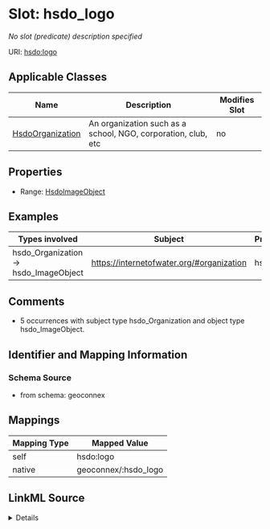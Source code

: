 

# Slot: hsdo_logo


_No slot (predicate) description specified_





URI: [hsdo:logo](http://schema.org/logo)



<!-- no inheritance hierarchy -->





## Applicable Classes

| Name | Description | Modifies Slot |
| --- | --- | --- |
| [HsdoOrganization](../classes/HsdoOrganization.md) | An organization such as a school, NGO, corporation, club, etc |  no  |







## Properties

* Range: [HsdoImageObject](../classes/HsdoImageObject.md)






## Examples

| Types involved | Subject | Predicate | Object |
| --- | --- | --- | --- |
| hsdo_Organization → hsdo_ImageObject | https://internetofwater.org/#organization | hsdo:logo | https://internetofwater.org/who-we-are/#organizationLogo |


## Comments

* 5 occurrences with subject type hsdo_Organization and object type hsdo_ImageObject.

## Identifier and Mapping Information







### Schema Source


* from schema: geoconnex




## Mappings

| Mapping Type | Mapped Value |
| ---  | ---  |
| self | hsdo:logo |
| native | geoconnex/:hsdo_logo |




## LinkML Source

<details>
```yaml
name: hsdo_logo
description: No slot (predicate) description specified
comments:
- 5 occurrences with subject type hsdo_Organization and object type hsdo_ImageObject.
examples:
- description: hsdo_Organization → hsdo_ImageObject
  object:
    example_object: https://internetofwater.org/who-we-are/#organizationLogo
    example_predicate: hsdo:logo
    example_subject: https://internetofwater.org/#organization
from_schema: geoconnex
rank: 1000
slot_uri: hsdo:logo
alias: hsdo_logo
domain_of:
- hsdo_Organization
range: hsdo_ImageObject

```
</details>